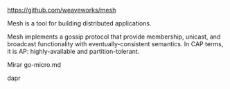 https://github.com/weaveworks/mesh

Mesh is a tool for building distributed applications.

Mesh implements a gossip protocol that provide membership, unicast, and broadcast functionality with eventually-consistent semantics. In CAP terms, it is AP: highly-available and partition-tolerant.


Mirar go-micro.md

dapr
